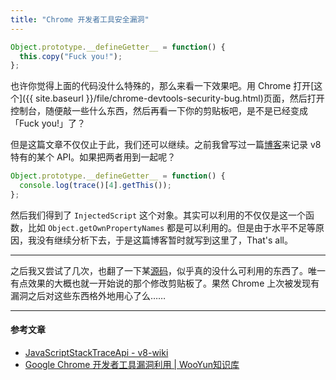 ```yaml
---
title: "Chrome 开发者工具安全漏洞"
---
```


``` javascript
Object.prototype.__defineGetter__ = function() {
  this.copy("Fuck you!");
};
```

也许你觉得上面的代码没什么特殊的，那么来看一下效果吧。用 Chrome 打开[这个]({{ site.baseurl }}/file/chrome-devtools-security-bug.html)页面，然后打开控制台，随便敲一些什么东西，然后再看一下你的剪贴板吧，是不是已经变成「Fuck you!」了？

但是这篇文章不仅仅止于此，我们还可以继续。之前我曾写过一篇[博客](http://segmentfault.com/blog/intptr/1190000000742286)来记录 v8 特有的某个 API。如果把两者用到一起呢？

``` javascript
Object.prototype.__defineGetter__ = function() {
  console.log(trace()[4].getThis());
};
```

然后我们得到了 `InjectedScript` 这个对象。其实可以利用的不仅仅是这一个函数，比如 `Object.getOwnPropertyNames` 都是可以利用的。但是由于水平不足等原因，我没有继续分析下去，于是这篇博客暂时就写到这里了，That's all。

* * *

之后我又尝试了几次，也翻了一下某[源码](https://code.google.com/p/chromium/codesearch#chromium/src/third_party/WebKit/Source/core/inspector/InjectedScriptSource.js)，似乎真的没什么可利用的东西了。唯一有点效果的大概也就一开始说的那个修改剪贴板了。果然 Chrome 上次被发现有漏洞之后对这些东西格外地用心了么……

* * *

#### 参考文章

- [JavaScriptStackTraceApi - v8-wiki](https://code.google.com/p/v8-wiki/wiki/JavaScriptStackTraceApi)
- [Google Chrome 开发者工具漏洞利用 \| WooYun知识库](http://drops.wooyun.org/papers/974)
